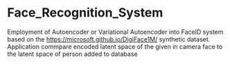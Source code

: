 # Face_Recognition_System
Employment of Autoencoder or Variational Autoencoder into FaceID system based on the https://microsoft.github.io/DigiFace1M/ synthetic dataset. Application commpare encoded latent space of the given in camera face to the latent space of person added to database
